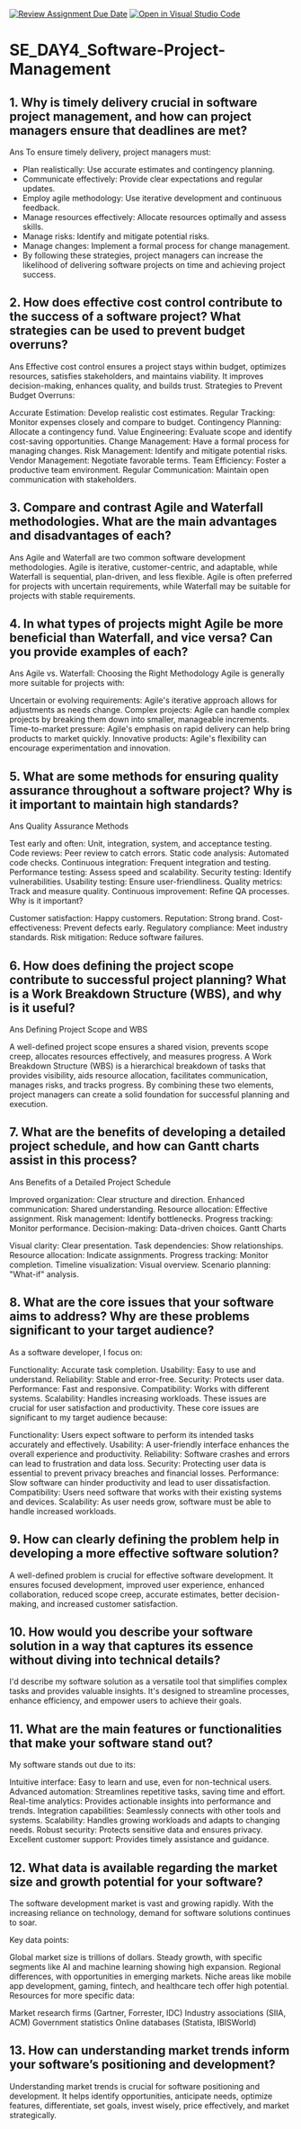 [![Review Assignment Due Date](https://classroom.github.com/assets/deadline-readme-button-22041afd0340ce965d47ae6ef1cefeee28c7c493a6346c4f15d667ab976d596c.svg)](https://classroom.github.com/a/9pw6JKcu)
[![Open in Visual Studio Code](https://classroom.github.com/assets/open-in-vscode-2e0aaae1b6195c2367325f4f02e2d04e9abb55f0b24a779b69b11b9e10269abc.svg)](https://classroom.github.com/online_ide?assignment_repo_id=15677647&assignment_repo_type=AssignmentRepo)
# SE_DAY4_Software-Project-Management
## 1. Why is timely delivery crucial in software project management, and how can project managers ensure that deadlines are met?
Ans 
To ensure timely delivery, project managers must:

- Plan realistically: Use accurate estimates and contingency planning.
- Communicate effectively: Provide clear expectations and regular updates.
- Employ agile methodology: Use iterative development and continuous feedback.
- Manage resources effectively: Allocate resources optimally and assess skills.
- Manage risks: Identify and mitigate potential risks.
- Manage changes: Implement a formal process for change management.
- By following these strategies, project managers can increase the likelihood of delivering software projects on time and achieving project success.

## 2. How does effective cost control contribute to the success of a software project? What strategies can be used to prevent budget overruns?
Ans 
Effective cost control ensures a project stays within budget, optimizes resources, satisfies stakeholders, and maintains viability. It improves decision-making, enhances quality, and builds trust.
Strategies to Prevent Budget Overruns:

Accurate Estimation: Develop realistic cost estimates.
Regular Tracking: Monitor expenses closely and compare to budget.
Contingency Planning: Allocate a contingency fund.
Value Engineering: Evaluate scope and identify cost-saving opportunities.
Change Management: Have a formal process for managing changes.
Risk Management: Identify and mitigate potential risks.
Vendor Management: Negotiate favorable terms.
Team Efficiency: Foster a productive team environment.
Regular Communication: Maintain open communication with stakeholders.
 
## 3. Compare and contrast Agile and Waterfall methodologies. What are the main advantages and disadvantages of each?
Ans 
Agile and Waterfall are two common software development methodologies. Agile is iterative, customer-centric, and adaptable, while Waterfall is sequential, plan-driven, and less flexible. Agile is often preferred for projects with uncertain requirements, while Waterfall may be suitable for projects with stable requirements.
## 4. In what types of projects might Agile be more beneficial than Waterfall, and vice versa? Can you provide examples of each?
Ans
Agile vs. Waterfall: Choosing the Right Methodology
Agile is generally more suitable for projects with:

Uncertain or evolving requirements: Agile's iterative approach allows for adjustments as needs change.
Complex projects: Agile can handle complex projects by breaking them down into smaller, manageable increments.
Time-to-market pressure: Agile's emphasis on rapid delivery can help bring products to market quickly.
Innovative products: Agile's flexibility can encourage experimentation and innovation.
## 5. What are some methods for ensuring quality assurance throughout a software project? Why is it important to maintain high standards?
Ans
Quality Assurance Methods

Test early and often: Unit, integration, system, and acceptance testing.
Code reviews: Peer review to catch errors.
Static code analysis: Automated code checks.
Continuous integration: Frequent integration and testing.
Performance testing: Assess speed and scalability.
Security testing: Identify vulnerabilities.
Usability testing: Ensure user-friendliness.
Quality metrics: Track and measure quality.
Continuous improvement: Refine QA processes.
Why is it important?

Customer satisfaction: Happy customers.
Reputation: Strong brand.
Cost-effectiveness: Prevent defects early.
Regulatory compliance: Meet industry standards.
Risk mitigation: Reduce software failures.
## 6. How does defining the project scope contribute to successful project planning? What is a Work Breakdown Structure (WBS), and why is it useful?
Ans
Defining Project Scope and WBS

A well-defined project scope ensures a shared vision, prevents scope creep, allocates resources effectively, and measures progress. A Work Breakdown Structure (WBS) is a hierarchical breakdown of tasks that provides visibility, aids resource allocation, facilitates communication, manages risks, and tracks progress. By combining these two elements, project managers can create a solid foundation for successful planning and execution.
## 7. What are the benefits of developing a detailed project schedule, and how can Gantt charts assist in this process?
Ans
Benefits of a Detailed Project Schedule

Improved organization: Clear structure and direction.
Enhanced communication: Shared understanding.
Resource allocation: Effective assignment.
Risk management: Identify bottlenecks.
Progress tracking: Monitor performance.
Decision-making: Data-driven choices.
Gantt Charts

Visual clarity: Clear presentation.
Task dependencies: Show relationships.
Resource allocation: Indicate assignments.
Progress tracking: Monitor completion.
Timeline visualization: Visual overview.
Scenario planning: "What-if" analysis.
## 8. What are the core issues that your software aims to address? Why are these problems significant to your target audience?
As a software developer, I focus on:

Functionality: Accurate task completion.
Usability: Easy to use and understand.
Reliability: Stable and error-free.
Security: Protects user data.
Performance: Fast and responsive.
Compatibility: Works with different systems.
Scalability: Handles increasing workloads.
These issues are crucial for user satisfaction and productivity.
These core issues are significant to my target audience because:

Functionality: Users expect software to perform its intended tasks accurately and effectively.
Usability: A user-friendly interface enhances the overall experience and productivity.
Reliability: Software crashes and errors can lead to frustration and data loss.
Security: Protecting user data is essential to prevent privacy breaches and financial losses.
Performance: Slow software can hinder productivity and lead to user dissatisfaction.
Compatibility: Users need software that works with their existing systems and devices.
Scalability: As user needs grow, software must be able to handle increased workloads.
## 9. How can clearly defining the problem help in developing a more effective software solution?
A well-defined problem is crucial for effective software development. It ensures focused development, improved user experience, enhanced collaboration, reduced scope creep, accurate estimates, better decision-making, and increased customer satisfaction.
## 10. How would you describe your software solution in a way that captures its essence without diving into technical details?
I'd describe my software solution as a versatile tool that simplifies complex tasks and provides valuable insights. It's designed to streamline processes, enhance efficiency, and empower users to achieve their goals.
## 11. What are the main features or functionalities that make your software stand out?
My software stands out due to its:

Intuitive interface: Easy to learn and use, even for non-technical users.
Advanced automation: Streamlines repetitive tasks, saving time and effort.
Real-time analytics: Provides actionable insights into performance and trends.
Integration capabilities: Seamlessly connects with other tools and systems.
Scalability: Handles growing workloads and adapts to changing needs.
Robust security: Protects sensitive data and ensures privacy.
Excellent customer support: Provides timely assistance and guidance.
## 12. What data is available regarding the market size and growth potential for your software?
The software development market is vast and growing rapidly. With the increasing reliance on technology, demand for software solutions continues to soar.

Key data points:

Global market size is trillions of dollars.
Steady growth, with specific segments like AI and machine learning showing high expansion.
Regional differences, with opportunities in emerging markets.
Niche areas like mobile app development, gaming, fintech, and healthcare tech offer high potential.
Resources for more specific data:

Market research firms (Gartner, Forrester, IDC)
Industry associations (SIIA, ACM)
Government statistics
Online databases (Statista, IBISWorld)
## 13. How can understanding market trends inform your software’s positioning and development?
Understanding market trends is crucial for software positioning and development. It helps identify opportunities, anticipate needs, optimize features, differentiate, set goals, invest wisely, price effectively, and market strategically.
